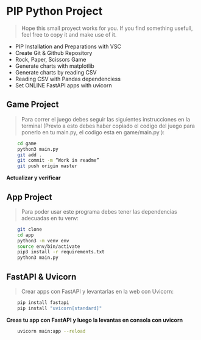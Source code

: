 # **PIP Python Project**

>Hope this small proyect works for you. If you find something usefull, feel free to copy it and make use of it.

- PIP Installation and Preparations with VSC
- Create Git & Github Repository
- Rock, Paper, Scissors Game  
- Generate charts with matplotlib  
- Generate charts by reading CSV
- Reading CSV with Pandas dependenciess
- Set ONLINE FastAPI apps with uvicorn



##  Game Project

> Para correr el juego debes seguir las siguientes instrucciones en la terminal (Previo a esto debes haber copiado el codigo del juego para ponerlo en tu main.py, el codigo esta en game/main.py ):


```sh
	cd game
	python3 main.py
	git add .
	git commit -m “Work in readme”
	git push origin master
```

**Actualizar y verificar**

## App Project
> Para poder usar este programa debes tener las dependencias adecuadas en tu venv:

```sh
	git clone
	cd app
	python3 -m venv env
	source env/bin/activate
	pip3 install -r requirements.txt
	python3 main.py
```

## FastAPI & Uvicorn
>Crear apps con FastAPI y levantarlas en la web con Uvicorn:

```sh
	pip install fastapi
    pip install "uvicorn[standard]"
```
**Creas tu app con FastAPI y luego la levantas en consola con uvicorn**

```sh
	uvicorn main:app --reload
```